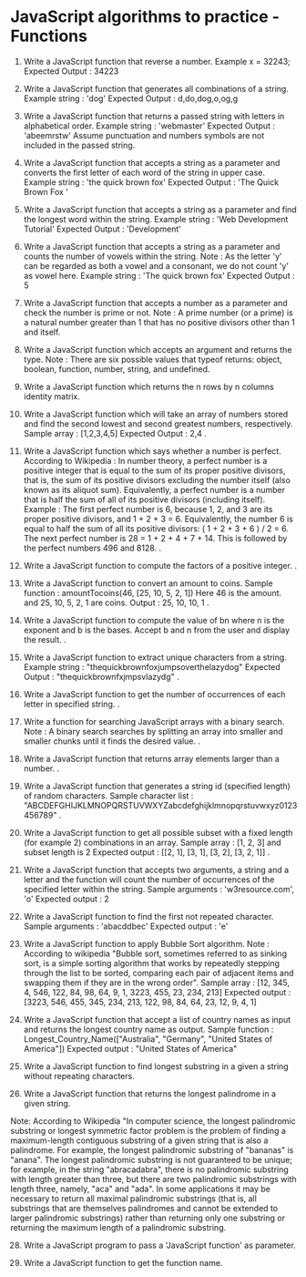 # JavaScript algorithms to practice - Functions

1. Write a JavaScript function that reverse a number.
   Example x = 32243;
   Expected Output : 34223

2. Write a JavaScript function that generates all combinations of a string.
   Example string : 'dog'
   Expected Output : d,do,dog,o,og,g

3. Write a JavaScript function that returns a passed string with letters in alphabetical order.
   Example string : 'webmaster'
   Expected Output : 'abeemrstw'
   Assume punctuation and numbers symbols are not included in the passed string.

4. Write a JavaScript function that accepts a string as a parameter and converts the first letter of each word of the string in upper case.
   Example string : 'the quick brown fox'
   Expected Output : 'The Quick Brown Fox '

5. Write a JavaScript function that accepts a string as a parameter and find the longest word within the string.
   Example string : 'Web Development Tutorial'
   Expected Output : 'Development'

6. Write a JavaScript function that accepts a string as a parameter and counts the number of vowels within the string.
   Note : As the letter 'y' can be regarded as both a vowel and a consonant, we do not count 'y' as vowel here.
   Example string : 'The quick brown fox'
   Expected Output : 5

7. Write a JavaScript function that accepts a number as a parameter and check the number is prime or not.
   Note : A prime number (or a prime) is a natural number greater than 1 that has no positive divisors other than 1 and itself.

8. Write a JavaScript function which accepts an argument and returns the type.
   Note : There are six possible values that typeof returns: object, boolean, function, number, string, and undefined.

9. Write a JavaScript function which returns the n rows by n columns identity matrix.

10. Write a JavaScript function which will take an array of numbers stored and find the second lowest and second greatest numbers, respectively.
    Sample array : [1,2,3,4,5]
    Expected Output : 2,4
    .

11. Write a JavaScript function which says whether a number is perfect.
    According to Wikipedia : In number theory, a perfect number is a positive integer that is equal to the sum of its proper positive divisors, that is, the sum of its positive divisors excluding the number itself (also known as its aliquot sum). Equivalently, a perfect number is a number that is half the sum of all of its positive divisors (including itself).
    Example : The first perfect number is 6, because 1, 2, and 3 are its proper positive divisors, and 1 + 2 + 3 = 6. Equivalently, the number 6 is equal to half the sum of all its positive divisors: ( 1 + 2 + 3 + 6 ) / 2 = 6. The next perfect number is 28 = 1 + 2 + 4 + 7 + 14. This is followed by the perfect numbers 496 and 8128.
    .

12. Write a JavaScript function to compute the factors of a positive integer.
    .

13. Write a JavaScript function to convert an amount to coins.
    Sample function : amountTocoins(46, [25, 10, 5, 2, 1])
    Here 46 is the amount. and 25, 10, 5, 2, 1 are coins.
    Output : 25, 10, 10, 1
    .

14. Write a JavaScript function to compute the value of bn where n is the exponent and b is the bases. Accept b and n from the user and display the result.
    .

15. Write a JavaScript function to extract unique characters from a string.
    Example string : "thequickbrownfoxjumpsoverthelazydog"
    Expected Output : "thequickbrownfxjmpsvlazydg"
    .

16. Write a JavaScript function to get the number of occurrences of each letter in specified string.
    .

17. Write a function for searching JavaScript arrays with a binary search.
    Note : A binary search searches by splitting an array into smaller and smaller chunks until it finds the desired value.
    .

18. Write a JavaScript function that returns array elements larger than a number.
    .

19. Write a JavaScript function that generates a string id (specified length) of random characters.
    Sample character list : "ABCDEFGHIJKLMNOPQRSTUVWXYZabcdefghijklmnopqrstuvwxyz0123456789"
    .

20. Write a JavaScript function to get all possible subset with a fixed length (for example 2) combinations in an array.
    Sample array : [1, 2, 3] and subset length is 2
    Expected output : [[2, 1], [3, 1], [3, 2], [3, 2, 1]]
    .

21. Write a JavaScript function that accepts two arguments, a string and a letter and the function will count the number of occurrences of the specified letter within the string.
    Sample arguments : 'w3resource.com', 'o'
    Expected output : 2

22. Write a JavaScript function to find the first not repeated character.
    Sample arguments : 'abacddbec'
    Expected output : 'e'

23. Write a JavaScript function to apply Bubble Sort algorithm.
    Note : According to wikipedia "Bubble sort, sometimes referred to as sinking sort, is a simple sorting algorithm that works by repeatedly stepping through the list to be sorted, comparing each pair of adjacent items and swapping them if they are in the wrong order".
    Sample array : [12, 345, 4, 546, 122, 84, 98, 64, 9, 1, 3223, 455, 23, 234, 213]
    Expected output : [3223, 546, 455, 345, 234, 213, 122, 98, 84, 64, 23, 12, 9, 4, 1]

24. Write a JavaScript function that accept a list of country names as input and returns the longest country name as output.
    Sample function : Longest_Country_Name(["Australia", "Germany", "United States of America"])
    Expected output : "United States of America"

25. Write a JavaScript function to find longest substring in a given a string without repeating characters.

26. Write a JavaScript function that returns the longest palindrome in a given string.

Note: According to Wikipedia "In computer science, the longest palindromic substring or longest symmetric factor problem is the problem of finding a maximum-length contiguous substring of a given string that is also a palindrome. For example, the longest palindromic substring of "bananas" is "anana". The longest palindromic substring is not guaranteed to be unique; for example, in the string "abracadabra", there is no palindromic substring with length greater than three, but there are two palindromic substrings with length three, namely, "aca" and "ada".
In some applications it may be necessary to return all maximal palindromic substrings (that is, all substrings that are themselves palindromes and cannot be extended to larger palindromic substrings) rather than returning only one substring or returning the maximum length of a palindromic substring.

28. Write a JavaScript program to pass a 'JavaScript function' as parameter.

29. Write a JavaScript function to get the function name.
